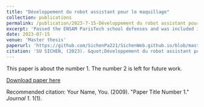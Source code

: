 ```yaml
---
title: "Développement du robot assistant pour le maquillage"
collection: publications
permalink: /publication/2023-7-15-Développement du robot assistant pour le maquillage
excerpt: 'Passed the ENSAM ParisTech school defenses and was included in the laboratory.'
date: 2023-07-15
venue: 'Master thesis'
paperurl: 'https://github.com/SichenPa221/SichenWeb.github.io/blob/master/files/SFE_Report.pdf'
citation: 'SU SICHEN, (2023). &quot;Développement du robot assistant pour le maquillage.&quot; <i>Journal 1</i>. 1(1).'
---
```


This paper is about the number 1. The number 2 is left for future work.

[Download paper here](https://github.com/SichenPa221/SichenWeb.github.io/blob/master/files/SFE_Report.pdf)

Recommended citation: Your Name, You. (2009). "Paper Title Number 1." <i>Journal 1</i>. 1(1).
